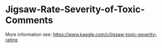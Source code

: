 # Jigsaw-Rate-Severity-of-Toxic-Comments

More information see: https://www.kaggle.com/c/jigsaw-toxic-severity-rating
